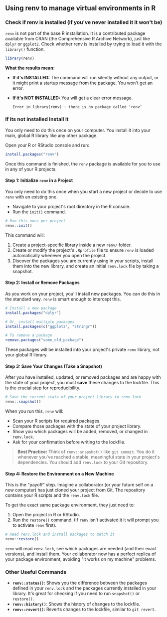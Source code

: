 ## Using renv to manage virtual environments in R

### Check if renv is installed (if you've never installed it it won't be)

`renv` is not part of the base R installation. It is a contributed package available from CRAN (the Comprehensive R Archive Network), just like `dplyr` or `ggplot2`.
Check whether renv is installed by trying to load it with the `library()` function.

```R
library(renv)
```

**What the results mean:**

*   **If it's INSTALLED:** The command will run silently without any output, or it might print a startup message from the package. You won't get an error.

*   **If it's NOT INSTALLED:** You will get a clear error message.
    ```
    Error in library(renv) : there is no package called ‘renv’
    ```

### If its not installed install it

You only need to do this once on your computer. You install it into your main, global R library like any other package.

Open your R or RStudio console and run:

```R
install.packages("renv")
```

Once this command is finished, the `renv` package is available for you to use in any of your R projects.

#### Step 1: Initialize `renv` in a Project

You only need to do this once when you start a new project or decide to use `renv` with an existing one.

*   Navigate to your project's root directory in the R console.
*   Run the `init()` command.

```R
# Run this once per project
renv::init()
```

This command will:
1.  Create a project-specific library inside a new `renv/` folder.
2.  Create or modify the project's `.Rprofile` file to ensure `renv` is loaded automatically whenever you open the project.
3.  Discover the packages you are currently using in your scripts, install them into the new library, and create an initial `renv.lock` file by taking a snapshot.

#### Step 2: Install or Remove Packages

As you work on your project, you'll install new packages. You can do this in the standard way. `renv` is smart enough to intercept this.

```R
# Install a new package
install.packages("dplyr")

# Or, install multiple packages
install.packages(c("ggplot2", "stringr"))

# To remove a package
remove.packages("some_old_package")
```
These packages will be installed into your project's private `renv` library, not your global R library.

#### Step 3: Save Your Changes (Take a Snapshot)

After you have installed, updated, or removed packages and are happy with the state of your project, you must **save** these changes to the lockfile. This is the crucial step for reproducibility.

```R
# Save the current state of your project library to renv.lock
renv::snapshot()
```

When you run this, `renv` will:
*   Scan your R scripts for required packages.
*   Compare those packages with the state of your project library.
*   Show you which packages will be added, removed, or changed in `renv.lock`.
*   Ask for your confirmation before writing to the lockfile.

> **Best Practice:** Think of `renv::snapshot()` like `git commit`. You do it whenever you've reached a stable, meaningful state in your project's dependencies. You should add `renv.lock` to your Git repository.

#### Step 4: Restore the Environment on a New Machine

This is the "payoff" step. Imagine a collaborator (or your future self on a new computer) has just cloned your project from Git. The repository contains your R scripts and the `renv.lock` file.

To get the exact same package environment, they just need to:

1.  Open the project in R or RStudio.
2.  Run the `restore()` command. (If `renv` isn't activated it it will prompt you to activate `renv` first).

```R
# Read renv.lock and install packages to match it
renv::restore()
```
`renv` will read `renv.lock`, see which packages are needed (and their exact versions), and install them. Your collaborator now has a perfect replica of your package environment, avoiding "it works on my machine" problems.

### Other Useful Commands

*   **`renv::status()`**: Shows you the difference between the packages defined in your `renv.lock` and the packages currently installed in your library. It's great for checking if you need to run `snapshot()` or `restore()`.
*   **`renv::history()`**: Shows the history of changes to the lockfile.
*   **`renv::revert()`**: Reverts changes to the lockfile, similar to `git revert`.
